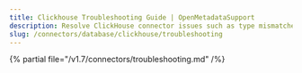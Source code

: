 ```yaml
---
title: Clickhouse Troubleshooting Guide | OpenMetadataSupport
description: Resolve ClickHouse connector issues such as type mismatches, invalid credentials, or ingestion slowdowns.
slug: /connectors/database/clickhouse/troubleshooting
---
```


{% partial file="/v1.7/connectors/troubleshooting.md" /%}
